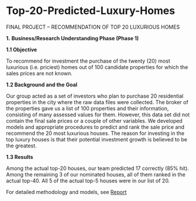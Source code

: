 # Top-20-Predicted-Luxury-Homes


FINAL PROJECT – RECOMMENDATION OF TOP 20 LUXURIOUS HOMES

**1.** **Business/Research Understanding Phase (Phase 1)**

**1.1 Objective**

To recommend for investment the purchase of the twenty (20) most luxurious (i.e. priciest) homes out of 100 candidate properties for which the sales prices are not known.

**1.2 Background and the Goal**

Our group acted as a set of investors who plan to purchase 20 residential properties in the city where the raw data files were collected. The broker of the properties gave us a list of 100 properties and their information, consisting of many assessed values for them. However, this data set did not contain the final sale prices or a couple of other variables. We developed models and appropriate procedures to predict and rank the sale price and recommend the 20 most luxurious houses. The reason for investing in the top luxury houses is that their potential investment growth is believed to be the greatest.

**1.3 Results**

Among the actual top-20 houses, our team predicted 17 correctly (85% hit). Among the remaining 3 of our nominated houses, all of them ranked in the actual top-40. All 5 of the actual top-5 houses were in our list of 20. 

For detailed methodology and models, see [Report](https:///)
